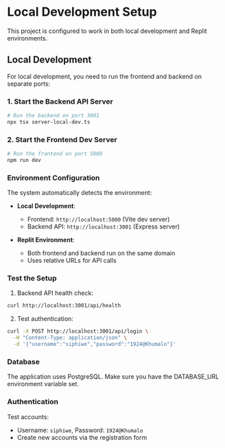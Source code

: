 # Local Development Setup

This project is configured to work in both local development and Replit environments.

## Local Development

For local development, you need to run the frontend and backend on separate ports:

### 1. Start the Backend API Server
```bash
# Run the backend on port 3001
npx tsx server-local-dev.ts
```

### 2. Start the Frontend Dev Server
```bash
# Run the frontend on port 5000
npm run dev
```

### Environment Configuration

The system automatically detects the environment:

- **Local Development**: 
  - Frontend: `http://localhost:5000` (Vite dev server)
  - Backend API: `http://localhost:3001` (Express server)
  
- **Replit Environment**: 
  - Both frontend and backend run on the same domain
  - Uses relative URLs for API calls

### Test the Setup

1. Backend API health check:
```bash
curl http://localhost:3001/api/health
```

2. Test authentication:
```bash
curl -X POST http://localhost:3001/api/login \
  -H "Content-Type: application/json" \
  -d '{"username":"siphiwe","password":"1924@Khumalo"}'
```

### Database

The application uses PostgreSQL. Make sure you have the DATABASE_URL environment variable set.

### Authentication

Test accounts:
- Username: `siphiwe`, Password: `1924@Khumalo`
- Create new accounts via the registration form